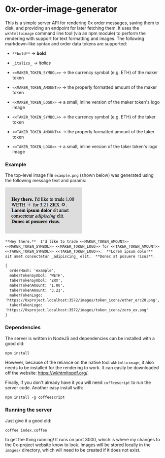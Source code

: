 0x-order-image-generator
========================

This is a simple server API for rendering 0x order messages, saving them to disk, and providing an endpoint for later fetching them. It uses the `wkhtmltoimage` command line tool (via an npm module) to perform the rendering with support for text formatting and images. The following markdown-like syntax and order data tokens are supported:

- `**bold**` -> __bold__
- `_italics_` -> *italics*


- `<<MAKER_TOKEN_SYMBOL>>` -> the currency symbol (e.g. ETH) of the maker token
- `<<MAKER_TOKEN_AMOUNT>>` -> the properly formatted amount of the maker token
- `<<MAKER_TOKEN_LOGO>>` -> a small, inline version of the maker token's logo image


- `<<TAKER_TOKEN_SYMBOL>>` -> the currency symbol (e.g. ETH) of the taker token
- `<<TAKER_TOKEN_AMOUNT>>` -> the properly formatted amount of the taker token
- `<<TAKER_TOKEN_LOGO>>` -> a small, inline version of the taker token's logo image

### Example
The top-level image file `example.png` (shown below) was generated using the following message text and params:

![Example rendered message](example.png)

```
**Hey there.**  I'd like to trade <<MAKER_TOKEN_AMOUNT>> <<MAKER_TOKEN_SYMBOL>> <<MAKER_TOKEN_LOGO>> for <<TAKER_TOKEN_AMOUNT>> <<TAKER_TOKEN_SYMBOL>> <<TAKER_TOKEN_LOGO>>.  **Lorem ipsum dolor** sit amet consectetur _adipiscing_ elit.  **Donec at posuere risus**.
```

```
{
  orderHash: 'example',
  makerTokenSymbol: 'WETH',
  takerTokenSymbol: 'ZRX',
  makerTokenAmount: '1.00',
  takerTokenAmount: '3.21',
  makerTokenLogo: 'https://0xproject.localhost:3572/images/token_icons/ether_erc20.png',
  takerTokenLogo: 'https://0xproject.localhost:3572/images/token_icons/zero_ex.png'
}
```

### Dependencies
The server is written in NodeJS and dependencies can be installed with a good old:

```bash
npm install
```

However, because of the reliance on the native tool `wkhtmltoimage`, it also needs to be installed for the rendering to work. It can easily be downloaded off the website: https://wkhtmltopdf.org/.

Finally, if you don't already have it you will need `coffeescript` to run the server code. Another easy install with:

```
npm install -g coffeescript
```

### Running the server
Just give it a good old:

```
coffee index.coffee
```

to get the thing running! It runs on port 3000, which is where my changes to the 0x-project website know to look. Images will be stored locally in the `images/` directory, which will need to be created if it does not exist.
